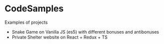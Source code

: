 # CodeSamples
Examples of projects

-  Snake Game on Vanilla JS (es5) with different bonuses and antibonuses
-  Private Shelter website on React + Redux + TS

